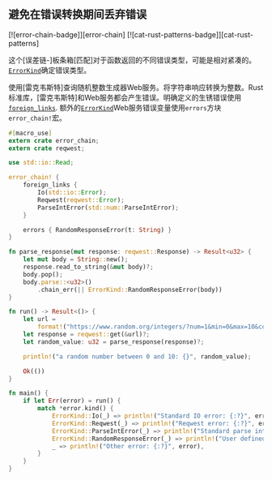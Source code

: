 ## 避免在错误转换期间丢弃错误

[![error-chain-badge]][error-chain] [![cat-rust-patterns-badge]][cat-rust-patterns]

这个[误差链-]板条箱[匹配]对于函数返回的不同错误类型，可能是相对紧凑的。[`ErrorKind`]确定错误类型。

使用[雷克韦斯特]查询随机整数生成器Web服务。将字符串响应转换为整数。Rust标准库，[雷克韦斯特]和Web服务都会产生错误。明确定义的生锈错误使用[`foreign_links`]. 额外的[`ErrorKind`]Web服务错误变量使用`errors`方块`error_chain!`宏。

```rust
#[macro_use]
extern crate error_chain;
extern crate reqwest;

use std::io::Read;

error_chain! {
    foreign_links {
        Io(std::io::Error);
        Reqwest(reqwest::Error);
        ParseIntError(std::num::ParseIntError);
    }

    errors { RandomResponseError(t: String) }
}

fn parse_response(mut response: reqwest::Response) -> Result<u32> {
    let mut body = String::new();
    response.read_to_string(&mut body)?;
    body.pop();
    body.parse::<u32>()
        .chain_err(|| ErrorKind::RandomResponseError(body))
}

fn run() -> Result<()> {
    let url =
        format!("https://www.random.org/integers/?num=1&min=0&max=10&col=1&base=10&format=plain");
    let response = reqwest::get(&url)?;
    let random_value: u32 = parse_response(response)?;

    println!("a random number between 0 and 10: {}", random_value);

    Ok(())
}

fn main() {
    if let Err(error) = run() {
        match *error.kind() {
            ErrorKind::Io(_) => println!("Standard IO error: {:?}", error),
            ErrorKind::Reqwest(_) => println!("Reqwest error: {:?}", error),
            ErrorKind::ParseIntError(_) => println!("Standard parse int error: {:?}", error),
            ErrorKind::RandomResponseError(_) => println!("User defined error: {:?}", error),
            _ => println!("Other error: {:?}", error),
        }
    }
}
```

[`errorkind`]: https://docs.rs/error-chain/*/error_chain/example_generated/enum.ErrorKind.html

[`foreign_links`]: https://docs.rs/error-chain/*/error_chain/#foreign-links

[matching]: https://docs.rs/error-chain/*/error_chain/#matching-errors
